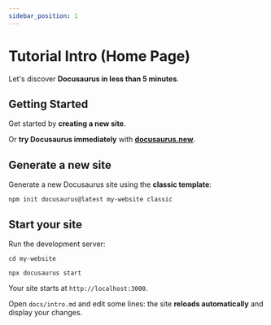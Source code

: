 ```yaml
---
sidebar_position: 1
---
```


# Tutorial Intro (Home Page)

Let's discover **Docusaurus in less than 5 minutes**.

## Getting Started

Get started by **creating a new site**.

Or **try Docusaurus immediately** with **[docusaurus.new](https://docusaurus.new)**.

## Generate a new site

Generate a new Docusaurus site using the **classic template**:

```shell
npm init docusaurus@latest my-website classic
```

## Start your site

Run the development server:

```shell
cd my-website

npx docusaurus start
```

Your site starts at `http://localhost:3000`.

Open `docs/intro.md` and edit some lines: the site **reloads automatically** and display your changes.


<!-- ##DOCS-SOURCER-START
{"sourcePlugin":"Local File Copier","hash":"9a76adceeb3958af906263551c8dc0c4"}
##DOCS-SOURCER-END -->
